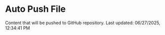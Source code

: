# Auto Push File

Content that will be pushed to GitHub repository.
Last updated: 06/27/2025, 12:34:41 PM